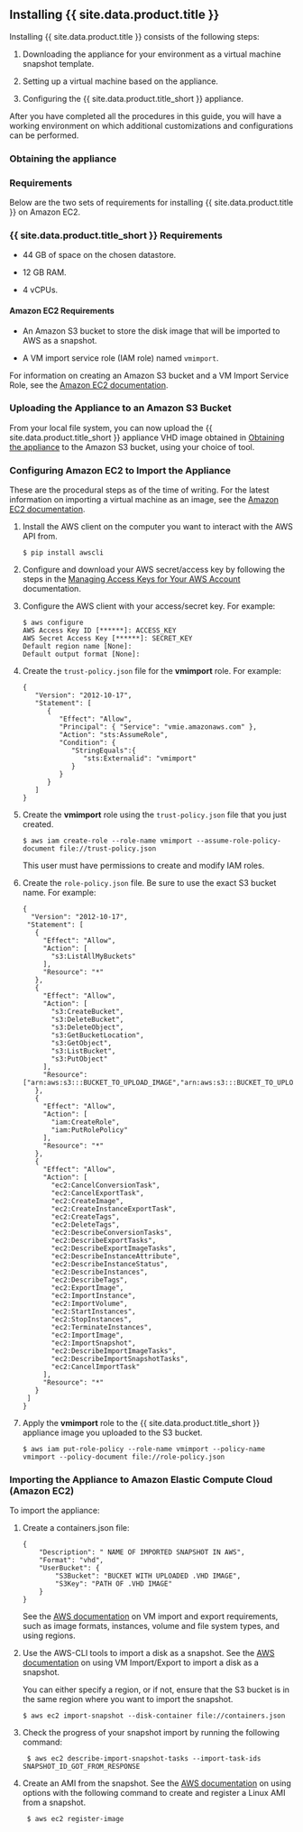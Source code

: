 ## Installing {{ site.data.product.title }}

Installing {{ site.data.product.title }} consists of the following steps:

1.  Downloading the appliance for your environment as a virtual machine
    snapshot template.

2.  Setting up a virtual machine based on the appliance.

3.  Configuring the {{ site.data.product.title_short }} appliance.

After you have completed all the procedures in this guide, you will have
a working environment on which additional customizations and
configurations can be performed.

### Obtaining the appliance

### Requirements

Below are the two sets of requirements for installing {{ site.data.product.title }} on
Amazon EC2.

### {{ site.data.product.title_short }} Requirements

  - 44 GB of space on the chosen datastore.

  - 12 GB RAM.

  - 4 vCPUs.

#### Amazon EC2 Requirements

  - An Amazon S3 bucket to store the disk image that will be imported to
    AWS as a snapshot.

  - A VM import service role (IAM role) named `vmimport`.

For information on creating an Amazon S3 bucket and a VM Import Service
Role, see the [Amazon EC2
documentation](https://docs.aws.amazon.com/vm-import/latest/userguide/vmimport-image-import.html).

### Uploading the Appliance to an Amazon S3 Bucket

From your local file system, you can now upload the
{{ site.data.product.title_short }} appliance VHD image obtained in [Obtaining the
appliance](#obtaining-the-appliance) to the Amazon S3 bucket, using your
choice of tool.

### Configuring Amazon EC2 to Import the Appliance

<div class="important">

These are the procedural steps as of the time of writing. For the latest
information on importing a virtual machine as an image, see the [Amazon
EC2
documentation](https://docs.aws.amazon.com/vm-import/latest/userguide/vmimport-image-import.html).

</div>

1.  Install the AWS client on the computer you want to interact with the
    AWS API from.

        $ pip install awscli

2.  Configure and download your AWS secret/access key by following the
    steps in the [Managing Access Keys for Your AWS
    Account](https://docs.aws.amazon.com/general/latest/gr/managing-aws-access-keys.html)
    documentation.

3.  Configure the AWS client with your access/secret key. For example:

        $ aws configure
        AWS Access Key ID [******]: ACCESS_KEY
        AWS Secret Access Key [******]: SECRET_KEY
        Default region name [None]:
        Default output format [None]:

4.  Create the `trust-policy.json` file for the **vmimport** role. For
    example:

        {
           "Version": "2012-10-17",
           "Statement": [
              {
                 "Effect": "Allow",
                 "Principal": { "Service": "vmie.amazonaws.com" },
                 "Action": "sts:AssumeRole",
                 "Condition": {
                    "StringEquals":{
                       "sts:Externalid": "vmimport"
                    }
                 }
              }
           ]
        }

5.  Create the **vmimport** role using the `trust-policy.json` file that
    you just created.

        $ aws iam create-role --role-name vmimport --assume-role-policy-document file://trust-policy.json

    <div class="note">

    This user must have permissions to create and modify IAM roles.

    </div>

6.  Create the `role-policy.json` file. Be sure to use the exact S3
    bucket name. For example:

        {
          "Version": "2012-10-17",
         "Statement": [
           {
             "Effect": "Allow",
             "Action": [
               "s3:ListAllMyBuckets"
             ],
             "Resource": "*"
           },
           {
             "Effect": "Allow",
             "Action": [
               "s3:CreateBucket",
               "s3:DeleteBucket",
               "s3:DeleteObject",
               "s3:GetBucketLocation",
               "s3:GetObject",
               "s3:ListBucket",
               "s3:PutObject"
             ],
             "Resource": ["arn:aws:s3:::BUCKET_TO_UPLOAD_IMAGE","arn:aws:s3:::BUCKET_TO_UPLOAD_IMAGE/*"]
           },
           {
             "Effect": "Allow",
             "Action": [
               "iam:CreateRole",
               "iam:PutRolePolicy"
             ],
             "Resource": "*"
           },
           {
             "Effect": "Allow",
             "Action": [
               "ec2:CancelConversionTask",
               "ec2:CancelExportTask",
               "ec2:CreateImage",
               "ec2:CreateInstanceExportTask",
               "ec2:CreateTags",
               "ec2:DeleteTags",
               "ec2:DescribeConversionTasks",
               "ec2:DescribeExportTasks",
               "ec2:DescribeExportImageTasks",
               "ec2:DescribeInstanceAttribute",
               "ec2:DescribeInstanceStatus",
               "ec2:DescribeInstances",
               "ec2:DescribeTags",
               "ec2:ExportImage",
               "ec2:ImportInstance",
               "ec2:ImportVolume",
               "ec2:StartInstances",
               "ec2:StopInstances",
               "ec2:TerminateInstances",
               "ec2:ImportImage",
               "ec2:ImportSnapshot",
               "ec2:DescribeImportImageTasks",
               "ec2:DescribeImportSnapshotTasks",
               "ec2:CancelImportTask"
             ],
             "Resource": "*"
           }
         ]
        }

7.  Apply the **vmimport** role to the {{ site.data.product.title_short }} appliance
    image you uploaded to the S3 bucket.

        $ aws iam put-role-policy --role-name vmimport --policy-name vmimport --policy-document file://role-policy.json

### Importing the Appliance to Amazon Elastic Compute Cloud (Amazon EC2)

To import the appliance:

1.  Create a containers.json file:

        {
            "Description": " NAME OF IMPORTED SNAPSHOT IN AWS",
            "Format": "vhd",
            "UserBucket": {
                "S3Bucket": "BUCKET WITH UPLOADED .VHD IMAGE",
                "S3Key": "PATH OF .VHD IMAGE"
            }
        }

    See the [AWS documentation](//docs.aws.amazon.com) on VM import and
    export requirements, such as image formats, instances, volume and
    file system types, and using regions.

2.  Use the AWS-CLI tools to import a disk as a snapshot. See the [AWS
    documentation](//docs.aws.amazon.com) on using VM Import/Export to
    import a disk as a snapshot.

    <div class="note">

    You can either specify a region, or if not, ensure that the S3
    bucket is in the same region where you want to import the snapshot.

    </div>

        $ aws ec2 import-snapshot --disk-container file://containers.json

3.  Check the progress of your snapshot import by running the following
    command:

    ```
     $ aws ec2 describe-import-snapshot-tasks --import-task-ids SNAPSHOT_ID_GOT_FROM_RESPONSE
    ```

4.  Create an AMI from the snapshot. See the [AWS
    documentation](//docs.aws.amazon.com) on using options with the
    following command to create and register a Linux AMI from a
    snapshot.

    ```
     $ aws ec2 register-image
    ```
